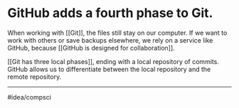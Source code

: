 # GitHub adds a fourth phase to Git.
When working with [[Git]], the files still stay on our computer. If we want to work with others or save backups elsewhere, we rely on a service like GitHub, because [[GitHub is designed for collaboration]]. 

[[Git has three local phases]], ending with a local repository of commits. GitHub allows us to differentiate between the local repository and the remote repository. 

---
#idea/compsci 